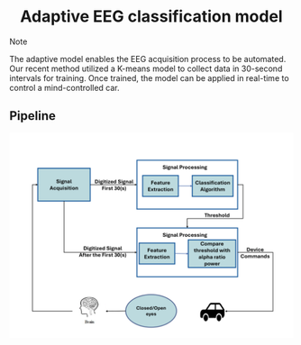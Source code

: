 <h1 align="center">Adaptive EEG classification model</h1>

> [!NOTE]
> The adaptive model enables the EEG acquisition process to be automated. Our recent method utilized a K-means model to collect data in 30-second intervals for training.
> Once trained, the model can be applied in real-time to control a mind-controlled car.

## Pipeline
<div align="center">
  <img src="./assets/pipeline.png" width=600>
</div>
